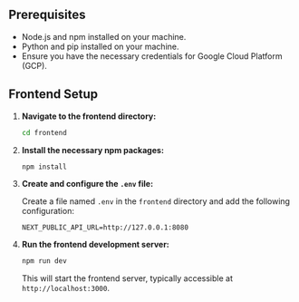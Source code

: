 ## Prerequisites

- Node.js and npm installed on your machine.
- Python and pip installed on your machine.
- Ensure you have the necessary credentials for Google Cloud Platform (GCP).

## Frontend Setup

1. **Navigate to the frontend directory:**

   ```bash
   cd frontend
   ```

2. **Install the necessary npm packages:**

   ```bash
   npm install
   ```

3. **Create and configure the `.env` file:**

   Create a file named `.env` in the `frontend` directory and add the following configuration:

   ```plaintext
   NEXT_PUBLIC_API_URL=http://127.0.0.1:8080
   ```

4. **Run the frontend development server:**

   ```bash
   npm run dev
   ```

   This will start the frontend server, typically accessible at `http://localhost:3000`.
